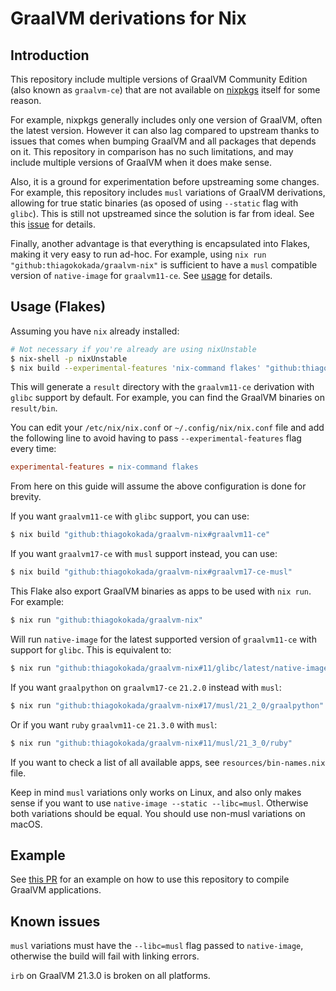 # GraalVM derivations for Nix

## Introduction

This repository include multiple versions of GraalVM Community Edition (also
known as `graalvm-ce`) that are not available on
[nixpkgs](https://github.com/NixOS/nixpkgs) itself for some reason.

For example, nixpkgs generally includes only one version of GraalVM, often the
latest version. However it can also lag compared to upstream thanks to issues
that comes when bumping GraalVM and all packages that depends on it. This
repository in comparison has no such limitations, and may include multiple
versions of GraalVM when it does make sense.

Also, it is a ground for experimentation before upstreaming some changes. For
example, this repository includes `musl` variations of GraalVM derivations,
allowing for true static binaries (as oposed of using `--static` flag with
`glibc`). This is still not upstreamed since the solution is far from ideal. See
this [issue](https://github.com/NixOS/nixpkgs/issues/142392) for details.

Finally, another advantage is that everything is encapsulated into Flakes,
making it very easy to run ad-hoc. For example, using `nix run
"github:thiagokokada/graalvm-nix"` is sufficient to have a `musl` compatible
version of `native-image` for `graalvm11-ce`. See [usage](#usage-flakes) for
details.

## Usage (Flakes)

Assuming you have `nix` already installed:

```sh
# Not necessary if you're already are using nixUnstable
$ nix-shell -p nixUnstable
$ nix build --experimental-features 'nix-command flakes' "github:thiagokokada/graalvm-nix"
```

This will generate a `result` directory with the `graalvm11-ce` derivation with
`glibc` support by default. For example, you can find the GraalVM binaries on
`result/bin`.

You can edit your `/etc/nix/nix.conf` or `~/.config/nix/nix.conf` file and
add the following line to avoid having to pass `--experimental-features` flag
every time:

```ini
experimental-features = nix-command flakes
```

From here on this guide will assume the above configuration is done for brevity.

If you want `graalvm11-ce` with `glibc` support, you can use:

```sh
$ nix build "github:thiagokokada/graalvm-nix#graalvm11-ce"
```

If you want `graalvm17-ce` with `musl` support instead, you can use:

```sh
$ nix build "github:thiagokokada/graalvm-nix#graalvm17-ce-musl"
```

This Flake also export GraalVM binaries as apps to be used with `nix run`. For
example:

```sh
$ nix run "github:thiagokokada/graalvm-nix"
```

Will run `native-image` for the latest supported version of `graalvm11-ce` with
support for `glibc`. This is equivalent to:

```sh
$ nix run "github:thiagokokada/graalvm-nix#11/glibc/latest/native-image"
```

If you want `graalpython` on `graalvm17-ce` `21.2.0` instead with `musl`:

```sh
$ nix run "github:thiagokokada/graalvm-nix#17/musl/21_2_0/graalpython"
```

Or if you want `ruby` `graalvm11-ce` `21.3.0` with `musl`:

```sh
$ nix run "github:thiagokokada/graalvm-nix#11/musl/21_3_0/ruby"
```

If you want to check a list of all available apps, see `resources/bin-names.nix`
file.

Keep in mind `musl` variations only works on Linux, and also only makes sense if
you want to use `native-image --static --libc=musl`. Otherwise both variations
should be equal. You should use non-musl variations on macOS.

## Example

See [this PR](https://github.com/thiagokokada/babashka/pull/1) for an example on
how to use this repository to compile GraalVM applications.

## Known issues

`musl` variations must have the `--libc=musl` flag passed to `native-image`,
otherwise the build will fail with linking errors.

`irb` on GraalVM 21.3.0 is broken on all platforms.

